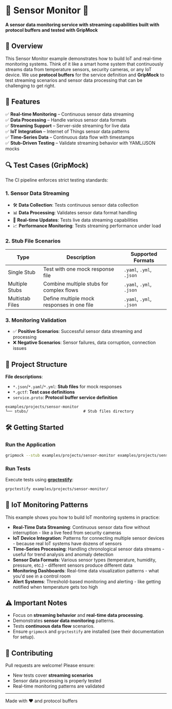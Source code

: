 # 📡 Sensor Monitor 📡  
**A sensor data monitoring service with streaming capabilities built with protocol buffers and tested with GripMock**

## 📌 Overview  
This Sensor Monitor example demonstrates how to build IoT and real-time monitoring systems. Think of it like a smart home system that continuously streams data from temperature sensors, security cameras, or any IoT device. We use **protocol buffers** for the service definition and **GripMock** to test streaming scenarios and sensor data processing that can be challenging to get right.  

## 🚀 Features  
✅ **Real-time Monitoring** – Continuous sensor data streaming  
✅ **Data Processing** – Handle various sensor data formats  
✅ **Streaming Support** – Server-side streaming for live data  
✅ **IoT Integration** – Internet of Things sensor data patterns  
✅ **Time-Series Data** – Continuous data flow with timestamps  
✅ **Stub-Driven Testing** – Validate streaming behavior with YAML/JSON mocks  

## 🔍 Test Cases (GripMock)  
The CI pipeline enforces strict testing standards:  

### 1. **Sensor Data Streaming**  
- 🛠️ **Data Collection**: Tests continuous sensor data collection  
- 📊 **Data Processing**: Validates sensor data format handling  
- 🔄 **Real-time Updates**: Tests live data streaming capabilities  
- 📈 **Performance Monitoring**: Tests streaming performance under load  

### 2. **Stub File Scenarios**  
| Type                | Description                                  | Supported Formats          |  
|----------------------|----------------------------------------------|----------------------------|  
| Single Stub          | Test with one mock response file             | `.yaml`, `.yml`, `.json`   |  
| Multiple Stubs       | Combine multiple stubs for complex flows    | `.yaml`, `.yml`, `.json`   |  
| Multistab Files      | Define multiple mock responses in one file  | `.yaml`, `.yml`, `.json`   |  

### 3. **Monitoring Validation**  
- ✅ **Positive Scenarios**: Successful sensor data streaming and processing  
- ❌ **Negative Scenarios**: Sensor failures, data corruption, connection issues  

## 📂 Project Structure  
**File descriptions**:  
- `*.json`/`*.yaml`/`*.yml`: **Stub files** for mock responses  
- `*.gctf`: **Test case definitions**  
- `service.proto`: **Protocol buffer service definition**  

```
examples/projects/sensor-monitor  
└── stubs/                        # Stub files directory
```  

## 🛠️ Getting Started  
### Run the Application  
```bash
gripmock --stub examples/projects/sensor-monitor examples/projects/sensor-monitor/service.proto
```

### Run Tests  
Execute tests using **[grpctestify](https://github.com/gripmock/grpctestify)**:
```bash
grpctestify examples/projects/sensor-monitor/
```  

## 📡 IoT Monitoring Patterns  
This example shows you how to build IoT monitoring systems in practice:  
- **Real-Time Data Streaming**: Continuous sensor data flow without interruption - like a live feed from security cameras  
- **IoT Device Integration**: Patterns for connecting multiple sensor devices - because real IoT systems have dozens of sensors  
- **Time-Series Processing**: Handling chronological sensor data streams - useful for trend analysis and anomaly detection  
- **Sensor Data Formats**: Various sensor types (temperature, humidity, pressure, etc.) - different sensors produce different data  
- **Monitoring Dashboards**: Real-time data visualization patterns - what you'd see in a control room  
- **Alert Systems**: Threshold-based monitoring and alerting - like getting notified when temperature gets too high  

## ⚠️ Important Notes  
- Focus on **streaming behavior** and **real-time data processing**.  
- Demonstrates **sensor data monitoring** patterns.  
- Tests **continuous data flow** scenarios.  
- Ensure `gripmock` and `grpctestify` are installed (see their documentation for setup).  

## 🤝 Contributing  
Pull requests are welcome! Please ensure:  
- New tests cover **streaming scenarios**  
- Sensor data processing is properly tested  
- Real-time monitoring patterns are validated  

---

Made with ❤️ and protocol buffers 